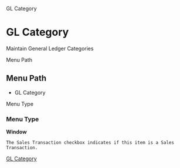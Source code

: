
GL Category
# GL Category


Maintain General Ledger Categories

Menu Path
## Menu Path



- GL Category

Menu Type
### Menu Type

**Window**

```
The Sales Transaction checkbox indicates if this item is a Sales Transaction.
```

[GL Category](../../window-gl-category.md)